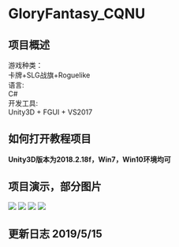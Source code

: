 # GloryFantasy_CQNU
## 项目概述
游戏种类：</br>卡牌+SLG战旗+Roguelike</br>
语言:</br>C#</br>
开发工具:</br>Unity3D + FGUI + VS2017</br>

## 如何打开教程项目
**Unity3D版本为2018.2.18f，Win7，Win10环境均可**

## 项目演示，部分图片
![](https://github.com/ljx719476856li/GloryFantasy_CQNU/blob/master/Art/GameScene/GameMap.jpg)
![](https://github.com/ljx719476856li/GloryFantasy_CQNU/blob/master/Art/GameScene/CardBook.jpg)
![](https://github.com/ljx719476856li/GloryFantasy_CQNU/blob/master/Art/GameScene/BattleScene01.jpg)
![](https://github.com/ljx719476856li/GloryFantasy_CQNU/blob/master/Art/GameScene/BattleScene02.jpg)

## 更新日志 2019/5/15